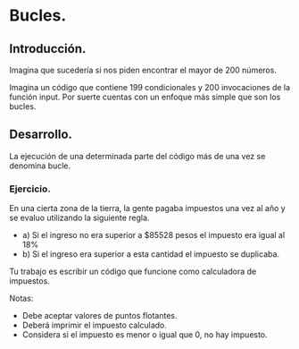 # Bucles.

## Introducción.
Imagina que sucedería si nos piden encontrar el mayor de 200 números.

Imagina un código que contiene 199 condicionales y 200 invocaciones de la función input. Por suerte cuentas con un enfoque más simple que son los bucles.

## Desarrollo.
La ejecución de una determinada parte del código más de una vez se denomina bucle.

### Ejercicio.

En una cierta zona de la tierra, la gente pagaba impuestos una vez al año y se evaluo utilizando la siguiente regla.

- a) Si el ingreso no era superior a $85528 pesos el impuesto era igual al 18%
- b) Si el ingreso era superior a esta cantidad el impuesto se duplicaba. 

Tu trabajo es escribir un código que funcione como calculadora de impuestos.

Notas: 
- Debe aceptar valores de puntos flotantes.
- Deberá imprimir el impuesto calculado.
- Considera si el impuesto es menor o igual que 0, no hay impuesto.